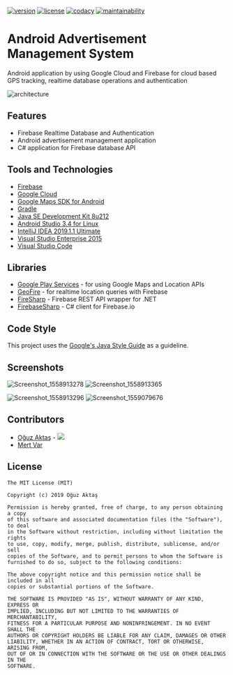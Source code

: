 [![version](https://img.shields.io/badge/version-1.0-blue.svg)](https://github.com/oguzaktas/android-advertisement-management) [![license](https://img.shields.io/github/license/mashape/apistatus.svg)](https://github.com/oguzaktas/android-advertisement-management/blob/master/LICENSE) [![codacy](https://img.shields.io/badge/codacy-A-green.svg)](https://app.codacy.com/project/oguzaktas/android-advertisement-management/dashboard) [![maintainability](https://api.codeclimate.com/v1/badges/017008168f8e5910c7c2/maintainability)](https://codeclimate.com/github/oguzaktas/android-advertisement-management)

# Android Advertisement Management System

Android application by using Google Cloud and Firebase for cloud based GPS tracking, realtime database operations and authentication

![architecture](https://user-images.githubusercontent.com/29024000/58516098-8f015580-81af-11e9-950e-1c1cc17be728.png)

## Features

- Firebase Realtime Database and Authentication
- Android advertisement management application
- C# application for Firebase database API

## Tools and Technologies

- [Firebase](https://firebase.google.com/)
- [Google Cloud](https://cloud.google.com/)
- [Google Maps SDK for Android](https://developers.google.com/maps/documentation/android-sdk/intro)
- [Gradle](https://gradle.org/)
- [Java SE Development Kit 8u212](https://www.oracle.com/technetwork/java/javase/downloads/jdk8-downloads-2133151.html)
- [Android Studio 3.4 for Linux](https://developer.android.com/studio)
- [IntelliJ IDEA 2019.1.1 Ultimate](https://www.jetbrains.com/idea/)
- [Visual Studio Enterprise 2015](https://visualstudio.microsoft.com/vs/older-downloads/)
- [Visual Studio Code](https://code.visualstudio.com/)

## Libraries

- [Google Play Services](https://developers.google.com/android/guides/setup) - for using Google Maps and Location APIs
- [GeoFire](https://github.com/firebase/geofire-java) - for realtime location queries with Firebase
- [FireSharp](https://github.com/ziyasal/FireSharp) - Firebase REST API wrapper for .NET
- [FirebaseSharp](https://github.com/bubbafat/FirebaseSharp) - C# client for Firebase.io

## Code Style

This project uses the [Google's Java Style Guide](https://google.github.io/styleguide/javaguide.html#s7.1-javadoc-formatting) as a guideline.

## Screenshots

![Screenshot_1558913278](https://user-images.githubusercontent.com/29024000/58523155-18268580-81cc-11e9-83c7-0478a2f70767.png) ![Screenshot_1558913365](https://user-images.githubusercontent.com/29024000/58523156-18bf1c00-81cc-11e9-8904-b4148c37ac33.png)

![Screenshot_1558913296](https://user-images.githubusercontent.com/29024000/58523158-18bf1c00-81cc-11e9-9ae7-a604534215eb.png) ![Screenshot_1559079676](https://user-images.githubusercontent.com/29024000/58523157-18bf1c00-81cc-11e9-8a61-07962f12faec.png)

## Contributors

* [Oğuz Aktaş](https://github.com/oguzaktas)  -  [![](https://img.shields.io/badge/-LinkedIn-blue.svg?style=flat-square&logo=linkedin)](https://www.linkedin.com/in/oguz-aktas)
* [Mert Var](https://github.com/mert-var)

## License

    The MIT License (MIT)
    
    Copyright (c) 2019 Oğuz Aktaş
    
    Permission is hereby granted, free of charge, to any person obtaining a copy
    of this software and associated documentation files (the "Software"), to deal
    in the Software without restriction, including without limitation the rights
    to use, copy, modify, merge, publish, distribute, sublicense, and/or sell
    copies of the Software, and to permit persons to whom the Software is
    furnished to do so, subject to the following conditions:

    The above copyright notice and this permission notice shall be included in all
    copies or substantial portions of the Software.

    THE SOFTWARE IS PROVIDED "AS IS", WITHOUT WARRANTY OF ANY KIND, EXPRESS OR
    IMPLIED, INCLUDING BUT NOT LIMITED TO THE WARRANTIES OF MERCHANTABILITY,
    FITNESS FOR A PARTICULAR PURPOSE AND NONINFRINGEMENT. IN NO EVENT SHALL THE
    AUTHORS OR COPYRIGHT HOLDERS BE LIABLE FOR ANY CLAIM, DAMAGES OR OTHER
    LIABILITY, WHETHER IN AN ACTION OF CONTRACT, TORT OR OTHERWISE, ARISING FROM,
    OUT OF OR IN CONNECTION WITH THE SOFTWARE OR THE USE OR OTHER DEALINGS IN THE
    SOFTWARE.
